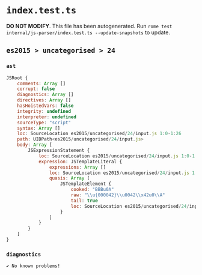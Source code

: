 # `index.test.ts`

**DO NOT MODIFY**. This file has been autogenerated. Run `rome test internal/js-parser/index.test.ts --update-snapshots` to update.

## `es2015 > uncategorised > 24`

### `ast`

```javascript
JSRoot {
	comments: Array []
	corrupt: false
	diagnostics: Array []
	directives: Array []
	hasHoistedVars: false
	integrity: undefined
	interpreter: undefined
	sourceType: "script"
	syntax: Array []
	loc: SourceLocation es2015/uncategorised/24/input.js 1:0-1:26
	path: UIDPath<es2015/uncategorised/24/input.js>
	body: Array [
		JSExpressionStatement {
			loc: SourceLocation es2015/uncategorised/24/input.js 1:0-1:26
			expression: JSTemplateLiteral {
				expressions: Array []
				loc: SourceLocation es2015/uncategorised/24/input.js 1:0-1:26
				quasis: Array [
					JSTemplateElement {
						cooked: "BBBu0A"
						raw: "\\u{000042}\\u0042\\x42u0\\A"
						tail: true
						loc: SourceLocation es2015/uncategorised/24/input.js 1:1-1:25
					}
				]
			}
		}
	]
}
```

### `diagnostics`

```
✔ No known problems!

```
